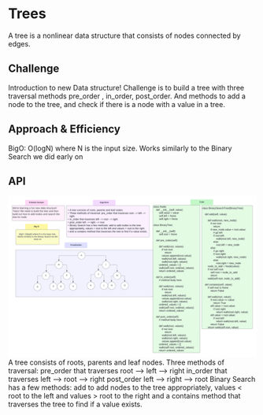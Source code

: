 # Trees
<!-- Short summary or background information -->
A tree is a nonlinear data structure that consists of nodes connected by edges.

## Challenge
<!-- Description of the challenge -->
Introduction to new Data structure! Challenge is to build a tree with three traversal methods
pre_order , in_order, post_order.
And methods to add a node to the tree, and check if there is a node with a value in a tree.


## Approach & Efficiency
<!-- What approach did you take? Why? What is the Big O space/time for this approach? -->
BigO: O(logN) where N is the input size. Works similarly to the Binary Search we did early on

## API
<!-- Description of each method publicly available in each of your trees -->
![whiteboard](TreeImplementation.png)
A tree consists of roots, parents and leaf nodes.
Three methods of traversal: pre_order that traverses root --> left --> right
in_order that traverses left --> root --> right
post_order left --> right --> root
Binary Search has a few methods: add to add nodes to the tree appropriately, values < root to the left and values > root to the right
and a contains method that traverses the tree to find if a value exists.
